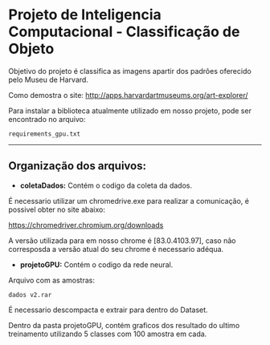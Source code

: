 # Projeto de Inteligencia Computacional - Classificação de Objeto
Objetivo do projeto é classifica as imagens apartir dos padrões oferecido pelo Museu de Harvard.

Como demostra o site: http://apps.harvardartmuseums.org/art-explorer/

Para instalar a biblioteca atualmente utilizado em nosso projeto, pode ser encontrado no arquivo:
```
requirements_gpu.txt
```

------------------------------

## Organização dos arquivos:

- **coletaDados:**
Contém o codigo da coleta da dados.

É necessario utilizar um chromedrive.exe para realizar a comunicação, é possivel obter no site abaixo:

https://chromedriver.chromium.org/downloads

A versão utilizada para em nosso chrome é [83.0.4103.97], caso não corresposda a versão atual do seu chrome é necessario adéqua.

- **projetoGPU:**
Contém o codigo da rede neural.

Arquivo com as amostras:
```
dados v2.rar
```
É necessario descompacta e extrair para dentro do Dataset.

Dentro da pasta projetoGPU, contém graficos dos resultado do ultimo treinamento utilizando 5 classes com 100 amostra em cada.
